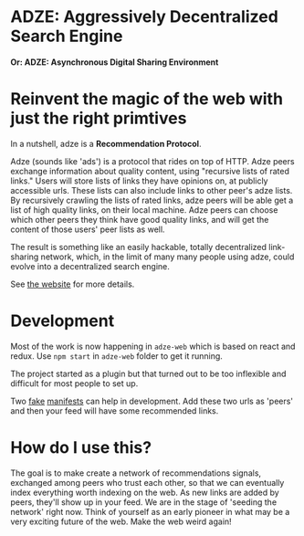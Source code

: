 # ADZE: Aggressively Decentralized Search Engine
#### Or: ADZE: Asynchronous Digital Sharing Environment

# Reinvent the magic of the web with just the right primtives

In a nutshell, adze is a **Recommendation Protocol**.

Adze (sounds like 'ads') is a protocol that rides on top of HTTP. Adze peers exchange information about quality content, using "recursive lists of rated links."  Users will store lists of links they have opinions on, at publicly accessible urls. These lists can also include links to other peer's adze lists.   By recursively crawling the lists of rated links, adze peers will be able get a list of high quality links, on their local machine.  Adze peers can choose which other peers they think have good quality links, and will get the content of those users' peer lists as well.

The result is something like an easily hackable, totally decentralized link-sharing network, which, in the limit of many many people using adze, could evolve into a decentralized search engine.

See [the website](https://www.adze.network/) for more details.

# Development
Most of the work is now happening in `adze-web` which is based on react and redux.  Use `npm start` in `adze-web` folder to get it running.

The project started as a plugin but that turned out to be too inflexible and difficult for most people to set up.

Two [fake](https://gist.githubusercontent.com/neyer/f3c5f91f0d88ae8ca727d8603a3d8065/raw/1ae11a5502a5403f3275d2d55be82a99ad159a21/knife-manifest) [manifests](https://gist.githubusercontent.com/neyer/721c7dfd2aba2d0e9efe1bad26e32917/raw/a7027ed7236e9218978655281e33d4dd95545525/fork-manifest) can help in development.   Add these two urls as 'peers' and then your feed will have some recommended links.


# How do I use this?
The goal is to make create a network of recommendations signals, exchanged among peers who trust each other, so that we can eventually index everything worth indexing on the web. As new links are added by peers, they'll show up in your feed. We are in the stage of 'seeding the network' right now.  Think of yourself as an early pioneer in what may be a very exciting future of the web. Make the web weird again!
